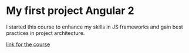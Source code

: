 # My first project Angular 2
I started this course to enhance my skills in JS frameworks and gain best practices in project architecture.

[link for the course](https://www.udemy.com/course/the-complete-guide-to-angular-2)
